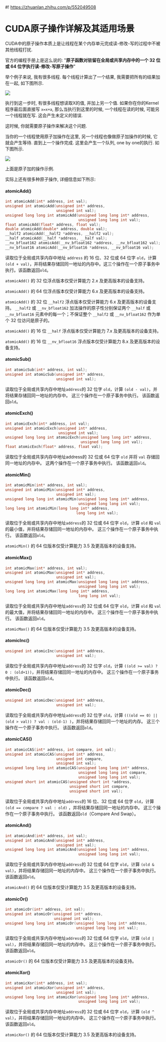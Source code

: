 #! https://zhuanlan.zhihu.com/p/552049508
# CUDA原子操作详解及其适用场景

CUDA中的原子操作本质上是让线程在某个内存单元完成读-修改-写的过程中不被其他线程打扰.

官方的编程手册上是这么说的:
"**原子函数对驻留在全局或共享内存中的一个 32 位或 64 位字执行读-修改-写原子操作**"

举个例子来说, 我有很多线程. 每个线程计算出了一个结果, 我需要把所有的结果加在一起, 如下图所示.

![](atomic1.png)

执行到这一步时, 有很多线程想读取X的值, 并加上另一个值. 如果你在你的Kernel程序最后面直接写 `x=x+a`, 那么当执行到这里的时候, 一个线程在读的时候, 可能另一个线程就在写. 这会产生未定义的错误.

这时候, 你就需要原子操作来解决这个问题.

当你的一个线程使用原子加操作在这里, 另一个线程也像做原子加操作的时候, 它就会产生等待. 直到上一个操作完成. 这里会产生一个队列, one by one的执行. 如下图所示.

![](atomic2.png)

上面是原子加的操作示例.

实际上还有很多种原子操作, 详细信息如下所示:

#### atomicAdd()
```C++
int atomicAdd(int* address, int val);
unsigned int atomicAdd(unsigned int* address,
                       unsigned int val);
unsigned long long int atomicAdd(unsigned long long int* address,
                                 unsigned long long int val);
float atomicAdd(float* address, float val);
double atomicAdd(double* address, double val);
__half2 atomicAdd(__half2 *address, __half2 val);
__half atomicAdd(__half *address, __half val);
__nv_bfloat162 atomicAdd(__nv_bfloat162 *address, __nv_bfloat162 val);
__nv_bfloat16 atomicAdd(__nv_bfloat16 *address, __nv_bfloat16 val);
```
读取位于全局或共享内存中地址 `address` 的 16 位、32 位或 64 位字 `old`，计算 `(old + val)`，并将结果存储回同一地址的内存中。这三个操作在一个原子事务中执行。该函数返回`old`。

`atomicAdd()` 的 32 位浮点版本仅受计算能力 2.x 及更高版本的设备支持。

`atomicAdd()` 的 64 位浮点版本仅受计算能力 6.x 及更高版本的设备支持。

`atomicAdd()` 的 32 位 `__half2` 浮点版本仅受计算能力 6.x 及更高版本的设备支持。 `__half2` 或 `__nv_bfloat162` 加法操作的原子性分别保证两个 `__half` 或 `__nv_bfloat16` 元素中的每一个；不保证整个 `__half2` 或 `__nv_bfloat162` 作为单个 32 位访问是原子的。

`atomicAdd()` 的 16 位 `__half` 浮点版本仅受计算能力 7.x 及更高版本的设备支持。

`atomicAdd()` 的 16 位 `__nv_bfloat16` 浮点版本仅受计算能力 8.x 及更高版本的设备支持。

#### atomicSub()
```C++
int atomicSub(int* address, int val);
unsigned int atomicSub(unsigned int* address,
                       unsigned int val);
```
读取位于全局或共享内存中地址`address`的 32 位字 `old`，计算 `(old - val)`，并将结果存储回同一地址的内存中。 这三个操作在一个原子事务中执行。 该函数返回`old`。

#### atomicExch()
```C++
int atomicExch(int* address, int val);
unsigned int atomicExch(unsigned int* address,
                        unsigned int val);
unsigned long long int atomicExch(unsigned long long int* address,
                                  unsigned long long int val);
float atomicExch(float* address, float val);
```
读取位于全局或共享内存中地址address的 32 位或 64 位字 `old` 并将 `val` 存储回同一地址的内存中。 这两个操作在一个原子事务中执行。 该函数返回`old`。

#### atomicMin()
```C++
int atomicMin(int* address, int val);
unsigned int atomicMin(unsigned int* address,
                       unsigned int val);
unsigned long long int atomicMin(unsigned long long int* address,
                                 unsigned long long int val);
long long int atomicMin(long long int* address,
                                long long int val);
```
读取位于全局或共享内存中地址`address`的 32 位或 64 位字 `old`，计算 `old` 和 `val` 的最小值，并将结果存储回同一地址的内存中。 这三个操作在一个原子事务中执行。 该函数返回`old`。

`atomicMin()` 的 64 位版本仅受计算能力 3.5 及更高版本的设备支持。

#### atomicMax()
```C++
int atomicMax(int* address, int val);
unsigned int atomicMax(unsigned int* address,
                       unsigned int val);
unsigned long long int atomicMax(unsigned long long int* address,
                                 unsigned long long int val);
long long int atomicMax(long long int* address,
                                 long long int val);
```
读取位于全局或共享内存中地址`address`的 32 位或 64 位字 `old`，计算 `old` 和 `val` 的最大值，并将结果存储回同一地址的内存中。 这三个操作在一个原子事务中执行。 该函数返回`old`。

`atomicMax()` 的 64 位版本仅受计算能力 3.5 及更高版本的设备支持。

#### atomicInc()
```C++
unsigned int atomicInc(unsigned int* address,
                       unsigned int val);
```

读取位于全局或共享内存中地址`address`的 32 位字 `old`，计算 `((old >= val) ? 0 : (old+1))`，并将结果存储回同一地址的内存中。 这三个操作在一个原子事务中执行。 该函数返回`old`。

#### atomicDec()
```C++
unsigned int atomicDec(unsigned int* address,
                       unsigned int val);
```
读取位于全局或共享内存中地址`address`的 32 位字 `old`，计算 `(((old == 0) || (old > val)) ? val : (old-1) )`，并将结果存储回同一个地址的内存。 这三个操作在一个原子事务中执行。 该函数返回`old`。

#### atomicCAS()
```C++
int atomicCAS(int* address, int compare, int val);
unsigned int atomicCAS(unsigned int* address,
                       unsigned int compare,
                       unsigned int val);
unsigned long long int atomicCAS(unsigned long long int* address,
                                 unsigned long long int compare,
                                 unsigned long long int val);
unsigned short int atomicCAS(unsigned short int *address, 
                             unsigned short int compare, 
                             unsigned short int val);
```
读取位于全局或共享内存中地址`address`的 16 位、32 位或 64 位字 `old`，计算 `(old == compare ? val : old)` ，并将结果存储回同一地址的内存中。 这三个操作在一个原子事务中执行。 该函数返回`old`（Compare And Swap）。

#### atomicAnd()
```C++
int atomicAnd(int* address, int val);
unsigned int atomicAnd(unsigned int* address,
                       unsigned int val);
unsigned long long int atomicAnd(unsigned long long int* address,
                                 unsigned long long int val);
```
读取位于全局或共享内存中地址`address`的 32 位或 64 位字 `old`，计算 `(old & val)`，并将结果存储回同一地址的内存中。 这三个操作在一个原子事务中执行。 该函数返回`old`。

`atomicAnd()` 的 64 位版本仅受计算能力 3.5 及更高版本的设备支持。

#### atomicOr()
```C++
int atomicOr(int* address, int val);
unsigned int atomicOr(unsigned int* address,
                      unsigned int val);
unsigned long long int atomicOr(unsigned long long int* address,
                                unsigned long long int val);
```
读取位于全局或共享内存中地址`address`的 32 位或 64 位字 `old`，计算 `(old | val)`，并将结果存储回同一地址的内存中。 这三个操作在一个原子事务中执行。 该函数返回`old`。

`atomicOr()` 的 64 位版本仅受计算能力 3.5 及更高版本的设备支持。

#### atomicXor()
```C++
int atomicXor(int* address, int val);
unsigned int atomicXor(unsigned int* address,
                       unsigned int val);
unsigned long long int atomicXor(unsigned long long int* address,
                                 unsigned long long int val);
```
读取位于全局或共享内存中地址`address`的 32 位或 64 位字 `old`，计算 `(old ^ val)`，并将结果存储回同一地址的内存中。 这三个操作在一个原子事务中执行。 该函数返回`old`。

`atomicXor()` 的 64 位版本仅受计算能力 3.5 及更高版本的设备支持。
